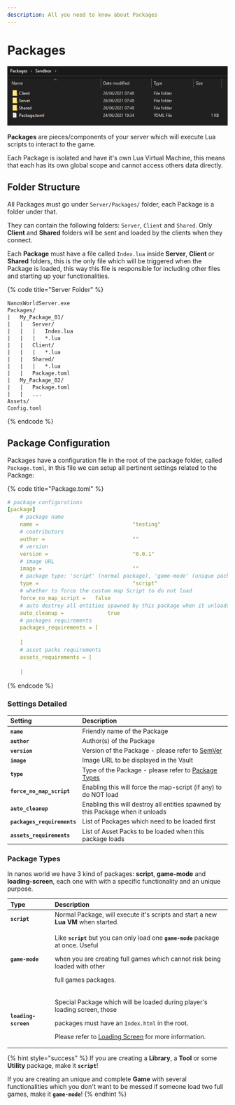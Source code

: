 ```yaml
---
description: All you need to know about Packages
---
```


# Packages

![](../../.gitbook/assets/image%20%2814%29.png)

**Packages** are pieces/components of your server which will execute Lua scripts to interact to the game. 

Each Package is isolated and have it's own Lua Virtual Machine, this means that each has its own global scope and cannot access others data directly.

## Folder Structure

All Packages must go under `Server/Packages/` folder, each Package is a folder under that.

They can contain the following folders: `Server`, `Client` and `Shared`. Only **Client** and **Shared** folders will be sent and loaded by the clients when they connect.

Each **Package** must have a file called `Index.lua` inside **Server**, **Client** or **Shared** folders, this is the only file which will be triggered when the Package is loaded, this way this file is responsible for including other files and starting up your functionalities.

{% code title="Server Folder" %}
```text
NanosWorldServer.exe
Packages/
|   My_Package_01/
|   |   Server/
|   |   |   Index.lua
|   |   |   *.lua
|   |   Client/
|   |   |   *.lua
|   |   Shared/
|   |   |   *.lua
|   |   Package.toml
|   My_Package_02/
|   |   Package.toml
|   |   ...
Assets/
Config.toml
```
{% endcode %}

## Package Configuration

Packages have a configuration file in the root of the package folder, called `Package.toml`, in this file we can setup all pertinent settings related to the Package:

{% code title="Package.toml" %}
```yaml
# package configurations
[package]
	# package name
	name =								"testing"
	# contributors
	author =							""
	# version
	version =							"0.0.1"
	# image URL
	image =								""
	# package type: 'script' (normal package), 'game-mode' (unique package - can only load one at a time) or 'loading-screen' (special package loaded in loading screen)
	type =								"script"
	# whether to force the custom map Script to do not load
	force_no_map_script =	false
	# auto destroy all entities spawned by this package when it unloads
	auto_cleanup =				true
	# packages requirements
	packages_requirements = [
		
	]
	# asset packs requirements
	assets_requirements = [
		
	]

```
{% endcode %}

### Settings Detailed

| Setting | Description |
| :--- | :--- |
| **`name`** | Friendly name of the Package |
| **`author`** | Author\(s\) of the Package |
| **`version`** | Version of the Package - please refer to [SemVer](https://semver.org/) |
| **`image`** | Image URL to be displayed in the Vault |
| **`type`** | Type of the Package - please refer to [Package Types](./#package-types) |
| **`force_no_map_script`** | Enabling this will force the map-script \(if any\) to do NOT load |
| **`auto_cleanup`** | Enabling this will destroy all entities spawned by this Package when it unloads |
| **`packages_requirements`** | List of Packages which need to be loaded first |
| **`assets_requirements`** | List of Asset Packs to be loaded when this package loads |

### Package Types

In nanos world we have 3 kind of packages: **script**, **game-mode** and **loading-screen**, each one with with a specific functionality and an unique purpose.

<table>
  <thead>
    <tr>
      <th style="text-align:left">Type</th>
      <th style="text-align:left">Description</th>
    </tr>
  </thead>
  <tbody>
    <tr>
      <td style="text-align:left"><b><code>script</code></b>
      </td>
      <td style="text-align:left">Normal Package, will execute it&apos;s scripts and start a new <b>Lua VM </b>when
        started.</td>
    </tr>
    <tr>
      <td style="text-align:left"><b><code>game-mode</code></b>
      </td>
      <td style="text-align:left">
        <p>Like <b><code>script</code> </b>but you can only load one <b><code>game-mode</code></b> package
          at once. Useful</p>
        <p>when you are creating full games which cannot risk being loaded with other</p>
        <p>full games packages.</p>
      </td>
    </tr>
    <tr>
      <td style="text-align:left"><b><code>loading-screen</code></b>
      </td>
      <td style="text-align:left">
        <p>Special Package which will be loaded during player&apos;s loading screen,
          those</p>
        <p>packages must have an <code>Index.html</code> in the root.</p>
        <p>Please refer to <a href="wip-loading-screen.md">Loading Screen</a> for more
          information.</p>
      </td>
    </tr>
  </tbody>
</table>

{% hint style="success" %}
If you are creating a **Library**, a **Tool** or some **Utility** package, make it **`script`**!

If you are creating an unique and complete **Game** with several functionalities which you don't want to be messed if someone load two full games, make it **`game-mode`**!
{% endhint %}

